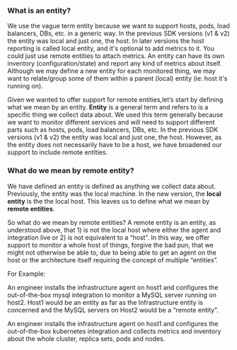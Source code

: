 ### What is an entity?

We use the vague term entity because we want to support hosts, pods, load balancers, DBs, etc. in a generic way. In the previous SDK versions (v1 & v2) the entity was local and just one, the host. In later versions the host reporting is called local entity, and it's optional to add metrics to it. You could just use remote entities to attach metrics. An entity can have its own inventory (configuration/state) and report any kind of metrics about itself. Although we may define a new entity for each monitored thing, we may want to relate/group some of them within a parent (local) entity (ie: host it's running on).
 
Given we wanted to offer support for remote entities,let’s start by defining what we mean by an entity. **Entity** is a general term and refers to is a specific thing we collect data about. We used this term generally because we want to monitor different services and will need to support different parts such as hosts, pods, load balancers, DBs, etc. In the previous SDK versions (v1 & v2) the entity was local and just one, the host. However, as the entity does not necessarily have to be a host, we have broadened our support to include remote entities.
 
### What do we mean by remote entity?

We have defined an entity is defined as anything we collect data about. Previously, the entity was the local machine. In the new version, the **local entity** is the the local host. This leaves us to define what we mean by **remote entities**.
 
So what do we mean by remote entities? A remote entity is an entity, as understood above, that 1) is not the local host where either the agent and integration live or 2) is not equivalent to a “host”. In this way, we offer support to monitor a whole host of things, forgive the bad pun, that we might not otherwise be able to, due to being able to get an agent on the host or the architecture itself requiring the concept of multiple “entities”.
 
For Example:
 
An engineer installs the infrastructure agent on host1 and configures the out-of-the-box mysql integration to monitor a MySQL server running on host2. Host1 would be an entity as far as the Infrastructure entity is concerned and the MySQL servers on Host2 would be a “remote entity”.
 
An engineer installs the infrastructure agent on host1 and configures the out-of-the-box kubernetes integration and collects metrics and inventory about the whole cluster, replica sets, pods and nodes.
